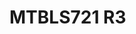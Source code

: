 <a name="material" />

# MTBLS721 R3
<script type="application/ld+json">
  {
    "@context": "https://schema.org/",
    "@type": "ChemicalSubstance",
    "http://purl.org/dc/terms/conformsTo":
      {
        "@type": "CreativeWork",
        "@id": "https://bioschemas.org/profiles/ChemicalSubstance/0.4-RELEASE/"
      },
    "@id": "https://egonw.github.io/nanowiki/nanowiki483.html#material",
    "name": "MTBLS721 R3",
    "sameAs": "http://127.0.0.1/mediawiki/index.php/Special:URIResolver/MTBLS721_R3"
  }
</script>

